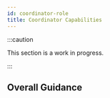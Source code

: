 ```yaml
---
id: coordinator-role
title: Coordinator Capabilities
---
```


:::caution

This section is a work in progress.

:::

## Overall Guidance